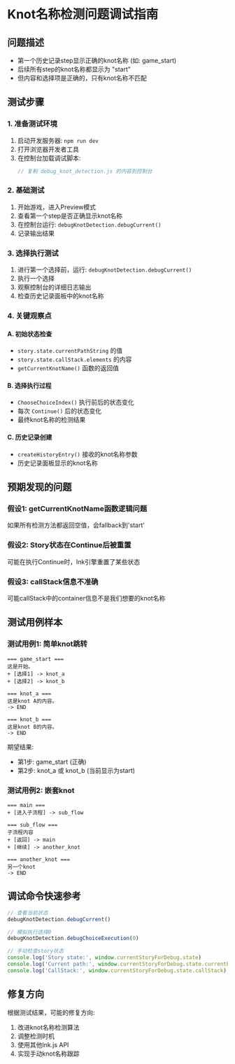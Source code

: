 # Knot名称检测问题调试指南

## 问题描述
- 第一个历史记录step显示正确的knot名称 (如: game_start)
- 后续所有step的knot名称都显示为 "start"
- 但内容和选择项是正确的，只有knot名称不匹配

## 测试步骤

### 1. 准备测试环境
1. 启动开发服务器: `npm run dev`  
2. 打开浏览器开发者工具
3. 在控制台加载调试脚本:
   ```javascript
   // 复制 debug_knot_detection.js 的内容到控制台
   ```

### 2. 基础测试
1. 开始游戏，进入Preview模式
2. 查看第一个step是否正确显示knot名称
3. 在控制台运行: `debugKnotDetection.debugCurrent()`
4. 记录输出结果

### 3. 选择执行测试
1. 进行第一个选择前，运行: `debugKnotDetection.debugCurrent()`
2. 执行一个选择
3. 观察控制台的详细日志输出
4. 检查历史记录面板中的knot名称

### 4. 关键观察点

#### A. 初始状态检查
- `story.state.currentPathString` 的值
- `story.state.callStack.elements` 的内容  
- `getCurrentKnotName()` 函数的返回值

#### B. 选择执行过程
- `ChooseChoiceIndex()` 执行前后的状态变化
- 每次 `Continue()` 后的状态变化
- 最终knot名称的检测结果

#### C. 历史记录创建
- `createHistoryEntry()` 接收的knot名称参数
- 历史记录面板显示的knot名称

## 预期发现的问题

### 假设1: getCurrentKnotName函数逻辑问题
如果所有检测方法都返回空值，会fallback到'start'

### 假设2: Story状态在Continue后被重置
可能在执行Continue时，Ink引擎重置了某些状态

### 假设3: callStack信息不准确
可能callStack中的container信息不是我们想要的knot名称

## 测试用例样本

### 测试用例1: 简单knot跳转
```ink
=== game_start ===
这是开始。
+ [选择1] -> knot_a
+ [选择2] -> knot_b

=== knot_a ===
这是knot A的内容。
-> END

=== knot_b ===  
这是knot B的内容。
-> END
```

期望结果:
- 第1步: game_start (正确)
- 第2步: knot_a 或 knot_b (当前显示为start)

### 测试用例2: 嵌套knot
```ink
=== main ===
+ [进入子流程] -> sub_flow

=== sub_flow ===
子流程内容
+ [返回] -> main
+ [继续] -> another_knot

=== another_knot ===
另一个knot
-> END
```

## 调试命令快速参考

```javascript
// 查看当前状态
debugKnotDetection.debugCurrent()

// 模拟执行选择0
debugKnotDetection.debugChoiceExecution(0)

// 手动检查story状态
console.log('Story state:', window.currentStoryForDebug.state)
console.log('Current path:', window.currentStoryForDebug.state.currentPathString)
console.log('CallStack:', window.currentStoryForDebug.state.callStack)
```

## 修复方向

根据测试结果，可能的修复方向:
1. 改进knot名称检测算法
2. 调整检测时机
3. 使用其他Ink.js API
4. 实现手动knot名称跟踪